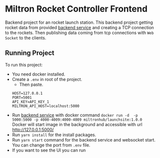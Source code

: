 # Miltron Rocket Controller Frontend

Backend project for an rocket launch station. This backend project getting rocket data from provided [backend service] and creating a TCP connection to the rockets. Then publishing data coming from tcp connections with `Web Socket` to the clients.
## Running Project
To run this project:
* You need docker installed.
* Create a `.env` in root of the project.
    - Then paste.
    ```.env
    HOST=127.0.0.1
    PORT=5001
    API_KEY=API_KEY_1
    MILTRON_API_HOST=localhost:5000
    ```
* Run [backend service] with docker command `docker run -d  -p 5000:5000 -p 4000-4009:4000-4009 miltronhub/launchsite:1.0.0` Docker will start image in the background and accessible with url http://127.0.0.1:5000/
* Run `yarn install` for the install packages.
* Run `yarn start` command for the backend service and websocket start. You can change the port from `.env` file.
* If you want to see the UI you can run [](https://github.com/AliHadiOzturk/rocket-control-frontend#running-project)
 
[backend service]:https://hub.docker.com/r/miltronhub/launchsite